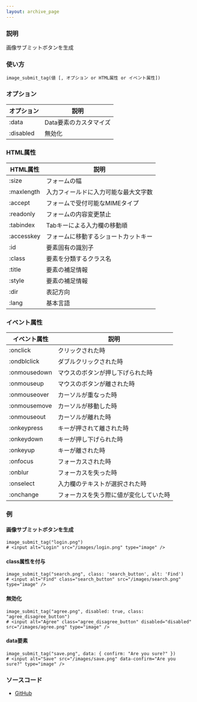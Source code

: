 ```yaml
---
layout: archive_page
---
```

### 説明
画像サブミットボタンを生成

### 使い方
    image_submit_tag(値 [, オプション or HTML属性 or イベント属性])

### オプション

オプション     | 説明
----------|--------------
:data     | Data要素のカスタマイズ
:disabled | 無効化

### HTML属性

HTML属性      | 説明
-----------|-------------------
:size      | フォームの幅
:maxlength | 入力フィールドに入力可能な最大文字数
:accept    | フォームで受付可能なMIMEタイプ
:readonly  | フォームの内容変更禁止
:tabindex  | Tabキーによる入力欄の移動順
:accesskey | フォームに移動するショートカットキー
:id        | 要素固有の識別子
:class     | 要素を分類するクラス名
:title     | 要素の補足情報
:style     | 要素の補足情報
:dir       | 表記方向
:lang      | 基本言語

### イベント属性

イベント属性     | 説明
-------------|--------------------
:onclick     | クリックされた時
:ondblclick  | ダブルクリックされた時
:onmousedown | マウスのボタンが押し下げられた時
:onmouseup   | マウスのボタンが離された時
:onmouseover | カーソルが重なった時
:onmousemove | カーソルが移動した時
:onmouseout  | カーソルが離れた時
:onkeypress  | キーが押されて離された時
:onkeydown   | キーが押し下げられた時
:onkeyup     | キーが離された時
:onfocus     | フォーカスされた時
:onblur      | フォーカスを失った時
:onselect    | 入力欄のテキストが選択された時
:onchange    | フォーカスを失う際に値が変化していた時

### 例
#### 画像サブミットボタンを生成
    image_submit_tag("login.png")
    # <input alt="Login" src="/images/login.png" type="image" />

#### class属性を付与
    image_submit_tag("search.png", class: 'search_button', alt: 'Find')
    # <input alt="Find" class="search_button" src="/images/search.png" type="image" />

#### 無効化
    image_submit_tag("agree.png", disabled: true, class: "agree_disagree_button")
    # <input alt="Agree" class="agree_disagree_button" disabled="disabled" src="/images/agree.png" type="image" />

#### data要素
    image_submit_tag("save.png", data: { confirm: "Are you sure?" })
    # <input alt="Save" src="/images/save.png" data-confirm="Are you sure?" type="image" />

### ソースコード
* [GitHub](https://github.com/rails/rails/blob/ac30e389ecfa0e26e3d44c1eda8488ddf63b3ecc/actionview/lib/action_view/helpers/form_tag_helper.rb#L552)